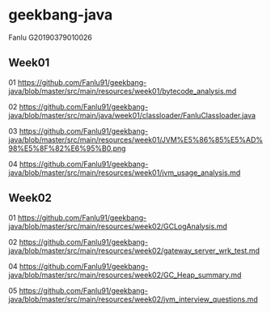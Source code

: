 # geekbang-java

Fanlu
G20190379010026

## Week01

01 https://github.com/Fanlu91/geekbang-java/blob/master/src/main/resources/week01/bytecode_analysis.md

02 https://github.com/Fanlu91/geekbang-java/blob/master/src/main/java/week01/classloader/FanluClassloader.java

03 https://github.com/Fanlu91/geekbang-java/blob/master/src/main/resources/week01/JVM%E5%86%85%E5%AD%98%E5%8F%82%E6%95%B0.png

04 https://github.com/Fanlu91/geekbang-java/blob/master/src/main/resources/week01/jvm_usage_analysis.md

## Week02

01 https://github.com/Fanlu91/geekbang-java/blob/master/src/main/resources/week02/GCLogAnalysis.md

02 https://github.com/Fanlu91/geekbang-java/blob/master/src/main/resources/week02/gateway_server_wrk_test.md

04 https://github.com/Fanlu91/geekbang-java/blob/master/src/main/resources/week02/GC_Heap_summary.md

05 https://github.com/Fanlu91/geekbang-java/blob/master/src/main/resources/week02/jvm_interview_questions.md